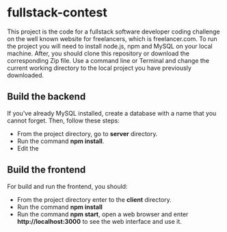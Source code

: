 # fullstack-contest
This project is the code for a fullstack software developer coding challenge on the well known website for freelancers, which is freelancer.com. To run the project you will need to install node.js, npm and MySQL on your local machine. After, you should clone this repository or download the corresponding Zip file. Use a command line or Terminal and change the current working directory to the local project you have previously downloaded.

## Build the backend
If you've already MySQL installed, create a database with a name that you cannot forget. Then, follow these steps:
- From the project directory, go to **server** directory.
- Run the command **npm install**.
- Edit the 

## Build the frontend
For build and run the frontend, you should:
- From the project directory enter to the **client** directory.
- Run the command **npm install**
- Run the command **npm start**, open a web browser and enter **http://localhost:3000** to see the web interface and use it.

